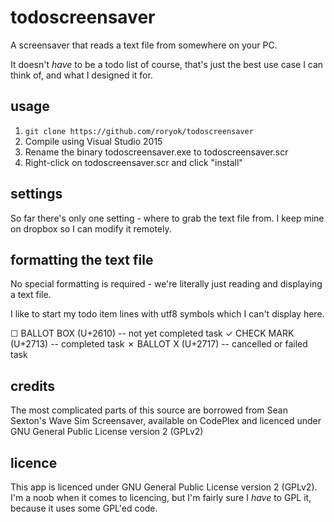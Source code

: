 # todoscreensaver
A screensaver that reads a text file from somewhere on your PC. 

It doesn't *have* to be a todo list of course, that's just the best use case I can think of, and what I designed it for. 

## usage

1. `git clone https://github.com/roryok/todoscreensaver`
2. Compile using Visual Studio 2015
3. Rename the binary todoscreensaver.exe to todoscreensaver.scr
4. Right-click on todoscreensaver.scr and click "install"

## settings

So far there's only one setting - where to grab the text file from. I keep mine on dropbox so I can modify it remotely. 

## formatting the text file

No special formatting is required - we're literally just reading and displaying a text file. 

I like to start my todo item lines with utf8 symbols which I can't display here. 

☐ BALLOT BOX (U+2610) -- not yet completed task
✓ CHECK MARK (U+2713) -- completed task 
✗ BALLOT X (U+2717) -- cancelled or failed task 

## credits

The most complicated parts of this source are borrowed from Sean Sexton's Wave Sim Screensaver, available on CodePlex and licenced under GNU General Public License version 2 (GPLv2)

## licence

This app is licenced under GNU General Public License version 2 (GPLv2). I'm a noob when it comes to licencing, but I'm fairly sure I *have* to GPL it, because it uses some GPL'ed code. 